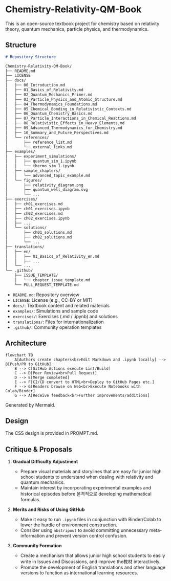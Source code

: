 # Chemistry-Relativity-QM-Book

This is an open-source textbook project for chemistry based on relativity theory, quantum mechanics, particle physics, and thermodynamics.

## Structure

```markdown
# Repository Structure

Chemistry-Relativity-QM-Book/
├── README.md
├── LICENSE
├── docs/
│   ├── 00_Introduction.md
│   ├── 01_Basics_of_Relativity.md
│   ├── 02_Quantum_Mechanics_Primer.md
│   ├── 03_Particle_Physics_and_Atomic_Structure.md
│   ├── 04_Thermodynamics_Foundations.md
│   ├── 05_Chemical_Bonding_in_Relativistic_Contexts.md
│   ├── 06_Quantum_Chemistry_Basics.md
│   ├── 07_Particle_Interactions_in_Chemical_Reactions.md
│   ├── 08_Relativistic_Effects_in_Heavy_Elements.md
│   ├── 09_Advanced_Thermodynamics_for_Chemistry.md
│   ├── 10_Summary_and_Future_Perspectives.md
│   └── references/
│       ├── reference_list.md
│       └── external_links.md
├── examples/
│   ├── experiment_simulations/
│   │   ├── quantum_sim_1.ipynb
│   │   └── thermo_sim_1.ipynb
│   ├── sample_chapters/
│   │   └── advanced_topic_example.md
│   └── figures/
│       ├── relativity_diagram.png
│       ├── quantum_well_diagram.svg
│       └── ...
├── exercises/
│   ├── ch01_exercises.md
│   ├── ch01_exercises.ipynb
│   ├── ch02_exercises.md
│   ├── ch02_exercises.ipynb
│   ├── ...
│   └── solutions/
│       ├── ch01_solutions.md
│       ├── ch02_solutions.md
│       └── ...
├── translations/
│   ├── en/
│   │   ├── 01_Basics_of_Relativity_en.md
│   │   ├── ...
│   └── ...
└── .github/
    ├── ISSUE_TEMPLATE/
    │   └── chapter_issue_template.md
    └── PULL_REQUEST_TEMPLATE.md
```

- `README.md`: Repository overview
- `LICENSE`: License (e.g., CC-BY or MIT)
- `docs/`: Textbook content and related materials
- `examples/`: Simulations and sample code
- `exercises/`: Exercises (.md / .ipynb) and solutions
- `translations/`: Files for internationalization
- `.github/`: Community operation templates

## Architecture

```mermaid
flowchart TB
    A[Authors create chapters<br>Edit Markdown and .ipynb locally] --> B[Push/PR to GitHub]
    B --> C[GitHub Actions execute Lint/Build]
    C --> D[Peer Review<br>Pull Request]
    D --> E[Merge completed]
    E --> F[CI/CD convert to HTML<br>Deploy to GitHub Pages etc.]
    F --> G[Readers browse on Web<br>Execute Notebooks with Colab/Binder]
    G --> A[Receive feedback<br>Further improvements/additions]
```

Generated by Mermaid.

## Design

The CSS design is provided in PROMPT.md.

## Critique & Proposals

1. **Gradual Difficulty Adjustment**
   - Prepare visual materials and storylines that are easy for junior high school students to understand when dealing with relativity and quantum mechanics.
   - Maintain interest by incorporating experimental examples and historical episodes before 본격적으로 developing mathematical formulas.

2. **Merits and Risks of Using GitHub**
   - Make it easy to run `.ipynb` files in conjunction with Binder/Colab to lower the hurdle of environment construction.
   - Consider using `nbstripout` to avoid committing unnecessary meta-information and prevent version control confusion.

3. **Community Formation**
   - Create a mechanism that allows junior high school students to easily write in Issues and Discussions, and improve the教材 interactively.
   - Promote the development of English translations and other language versions to function as international learning resources.
